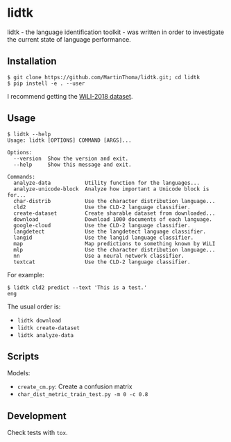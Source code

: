 # lidtk

lidtk - the language identification toolkit - was written in order to
investigate the current state of language performance.


## Installation

```
$ git clone https://github.com/MartinThoma/lidtk.git; cd lidtk
$ pip instell -e . --user
```

I recommend getting the [WiLI-2018 dataset](https://zenodo.org/record/841984).


## Usage


```
$ lidtk --help
Usage: lidtk [OPTIONS] COMMAND [ARGS]...

Options:
  --version  Show the version and exit.
  --help     Show this message and exit.

Commands:
  analyze-data           Utility function for the languages...
  analyze-unicode-block  Analyze how important a Unicode block is for...
  char-distrib           Use the character distribution language...
  cld2                   Use the CLD-2 language classifier.
  create-dataset         Create sharable dataset from downloaded...
  download               Download 1000 documents of each language.
  google-cloud           Use the CLD-2 language classifier.
  langdetect             Use the langdetect language classifier.
  langid                 Use the langid language classifier.
  map                    Map predictions to something known by WiLI
  mlp                    Use the character distribution language...
  nn                     Use a neural network classifier.
  textcat                Use the CLD-2 language classifier.
```

For example:

```
$ lidtk cld2 predict --text 'This is a test.'
eng
```

The usual order is:

* `lidtk download`
* `lidtk create-dataset`
* `lidtk analyze-data`

## Scripts

Models:

* `create_cm.py`: Create a confusion matrix
* `char_dist_metric_train_test.py -m 0 -c 0.8`


## Development

Check tests with `tox`.
